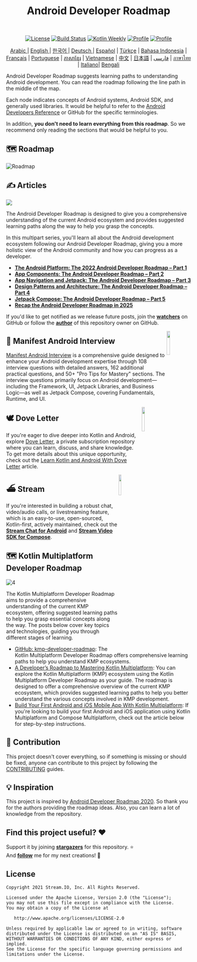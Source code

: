 <h1 align="center">Android Developer Roadmap</h1></br>

<p align="center">
  <a href="https://opensource.org/licenses/Apache-2.0"><img alt="License" src="https://img.shields.io/badge/License-Apache%202.0-blue.svg"/></a>
  <a href="https://github.com/skydoves/android-developer-roadmap/actions/workflows/build.yml"><img alt="Build Status" src="https://github.com/skydoves/android-developer-roadmap/actions/workflows/build.yml/badge.svg"/></a>
  <a href="https://mailchi.mp/kotlinweekly/kotlin-weekly-279"><img alt="Kotlin Weekly" src="https://skydoves.github.io/badges/kotlin-weekly2.svg"/></a>
  <a href="https://github.com/skydoves"><img alt="Profile" src="https://skydoves.github.io/badges/skydoves.svg"/></a>
  <a href="https://github.com/doveletter"><img alt="Profile" src="https://skydoves.github.io/badges/dove-letter.svg"/></a>
</p>
<p align="center">
<a href="/README_AR.md" target="_blank"> Arabic </a> | <a href="/README.md" target="_blank"> English </a> | <a href="/README_KR.md" target="_blank"> 한국어 </a> | <a href="/README_DE.md" target="_blank"> Deutsch </a>| <a href="/README_ES.md" target="_blank"> Español</a> | <a href="/README_TR.md" target="_blank"> Türkçe</a> | <a href="/README_ID.md" target="_blank"> Bahasa Indonesia</a> | <a href="/README_FR.md" target="_blank"> Français</a> | <a href="/README_PT.md" target="_blank"> Portuguese</a> | <a href="/README_KHM.md" target="_blank">ភាសាខ្មែរ</a> | <a href="/README_VI.md" target="_blank">Vietnamese</a> | <a href="/README_CN.md" target="_blank">中文</a> | <a href="/README_JP.md" target="_blank">日本語</a> | <a href="/README_FA.md" target="_blank">فارسی</a> | <a href="/README_TH.md" target="_blank">ภาษาไทย</a> | <a href="/README_IT.md" target="_blank">Italiano</a>| <a href="/README_BD.md" target="_blank">Bengali</a>
</p>

Android Developer Roadmap suggests learning paths to understanding Android development. You can read the roadmap following the line path in the middle of the map. <br>

Each node indicates concepts of Android systems, Android SDK, and generally used libraries. It would be helpful to refer to the [Android Developers Reference](https://developer.android.com/reference) or GitHub for the specific terminologies. <br>

In addition, **you don't need to learn everything from this roadmap**. So we recommend only reading the sections that would be helpful to you.

## 🗺 Roadmap

<picture>
  <source media="(prefers-color-scheme: dark)" srcset="images/android_developer_roadmap_dark.png">
  <img alt="Roadmap" src="images/android_developer_roadmap.png">
</picture>

## ✍️ Articles

<a href="https://getstream.io/blog/android-developer-roadmap/"><img src="images/article.png" /></a><br>

The Android Developer Roadmap is designed to give you a comprehensive understanding of the current Android ecosystem and provides suggested learning paths along the way to help you grasp the concepts.<br>

In this multipart series, you'll learn all about the Android development ecosystem following our Android Developer Roadmap, giving you a more holistic view of the Android community and how you can progress as a developer.

- **[The Android Platform: The 2022 Android Developer Roadmap – Part 1](https://getstream.io/blog/android-developer-roadmap-part-1?utm_source=github&utm_medium=referral&utm_content=&utm_campaign=Jaewoong_github_2025)**
- **[App Components: The Android Developer Roadmap – Part 2](https://getstream.io/blog/android-developer-roadmap-part-2?utm_source=github&utm_medium=referral&utm_content=&utm_campaign=Jaewoong_github_2025)**
- **[App Navigation and Jetpack: The Android Developer Roadmap – Part 3](https://getstream.io/blog/android-developer-roadmap-part-3?utm_source=github&utm_medium=referral&utm_content=&utm_campaign=Jaewoong_github_2025)**
- **[Design Patterns and Architecture: The Android Developer Roadmap – Part 4](https://getstream.io/blog/design-patterns-and-architecture-the-android-developer-roadmap-part-4?utm_source=github&utm_medium=referral&utm_content=&utm_campaign=Jaewoong_github_2025)**
- **[Jetpack Compose: The Android Developer Roadmap – Part 5](https://getstream.io/blog/android-developer-roadmap-part-5?utm_source=github&utm_medium=referral&utm_content=&utm_campaign=Jaewoong_github_2025)**
- **[Recap the Android Developer Roadmap in 2025](https://getstream.io/blog/android-developer-roadmap?utm_source=github&utm_medium=referral&utm_content=&utm_campaign=Jaewoong_github_2025)**

If you'd like to get notified as we release future posts, join the **[watchers](https://github.com/skydoves/android-developer-roadmap/watchers)** on GitHub or follow the __[author](https://github.com/skydoves)__ of this repository owner on GitHub.

<a href="https://www.android.skydoves.me/">
<img src="https://github.com/user-attachments/assets/e014ce01-3461-40af-bb2a-eb44f3f55f36" width="13%" align="right"/>
</a>

## 📘 Manifest Android Interview

[Manifest Android Interview](https://www.android.skydoves.me/) is a comprehensive guide designed to enhance your Android development expertise through 108 interview questions with detailed answers, 162 additional practical questions, and 50+ "Pro Tips for Mastery" sections. The interview questions primarily focus on Android development—including the Framework, UI, Jetpack Libraries, and Business Logic—as well as Jetpack Compose, covering Fundamentals, Runtime, and UI.

<a href="https://github.com/doveletter">
<img src="https://github.com/user-attachments/assets/3ecd2a7b-9713-40cd-8817-fa568271cefa" width="13%" align="right"/>
</a>

## 🕊️ Dove Letter

If you're eager to dive deeper into Kotlin and Android, explore [Dove Letter](https://github.com/doveletter), a private subscription repository where you can learn, discuss, and share knowledge. To get more details about this unique opportunity, check out the [Learn Kotlin and Android With Dove Letter](https://medium.com/@skydoves/learn-kotlin-and-android-with-dove-letter-26265da11903) article.

<a href="https://getstream.io/tutorials/android-chat?utm_source=github&utm_medium=referral&utm_content=&utm_campaign=Jaewoong_github_2025">
<img src="https://user-images.githubusercontent.com/24237865/138428440-b92e5fb7-89f8-41aa-96b1-71a5486c5849.png" align="right" width="12%"/>
</a>

## ⛴ Stream

If you're interested in building a robust chat, video/audio calls, or livestreaming feature, which is an easy-to-use, open-sourced, Kotlin-first, actively maintained, check out the __[Stream Chat for Android](https://getstream.io/tutorials/android-chat?utm_source=github&utm_medium=referral&utm_content=&utm_campaign=Jaewoong_github_2025)__ and __[Stream Video SDK for Compose](https://getstream.io/video/sdk/android/tutorial/video-calling?utm_source=github&utm_medium=referral&utm_content=&utm_campaign=Jaewoong_github_2025)__.

## 🗺 Kotlin Multiplatform Developer Roadmap

![4](https://github.com/user-attachments/assets/de94eca0-3672-4b45-92bc-9117d797fded)

The Kotlin Multiplatform Developer Roadmap aims to provide a comprehensive understanding of the current KMP ecosystem, offering suggested learning paths to help you grasp essential concepts along the way. The posts below cover key topics and technologies, guiding you through different stages of learning. <br>

- [GitHub: kmp-developer-roadmap](https://github.com/skydoves/kmp-developer-roadmap): The Kotlin Multiplatform Developer Roadmap offers comprehensive learning paths to help you understand KMP ecosystems.
- [A Developer’s Roadmap to Mastering Kotlin Multiplatform](https://getstream.io/blog/kotlin-multiplatform-roadmap/): You can explore the Kotlin Multiplatform (KMP) ecosystem using the Kotlin Multiplatform Developer Roadmap as your guide. The roadmap is designed to offer a comprehensive overview of the current KMP ecosystem, which provides suggested learning paths to help you better understand the various concepts involved in KMP development.
- [Build Your First Android and iOS Mobile App With Kotlin Multiplatform](https://getstream.io/blog/build-app-kotlin-multiplatform/): If you're looking to build your first Android and iOS application using Kotlin Multiplatform and Compose Multiplatform, check out the article below for step-by-step instructions.

## 🤝 Contribution

This project doesn't cover everything, so if something is missing or should be fixed, anyone can contribute to this project by following the [CONTRIBUTING](CONTRIBUTING.md) guides.

## 💡 Inspiration

This project is inspired by [Android Developer Roadmap 2020](https://github.com/mobile-roadmap/android-developer-roadmap). So thank you for the authors providing the roadmap ideas. Also, you can learn a lot of knowledge from the repository.

## Find this project useful? :heart:

Support it by joining __[stargazers](https://github.com/skydoves/android-developer-roadmap/stargazers)__ for this repository. :star: <br>
And __[follow](https://github.com/skydoves)__ me for my next creations! 🤩

## License
```
Copyright 2021 Stream.IO, Inc. All Rights Reserved.

Licensed under the Apache License, Version 2.0 (the "License");
you may not use this file except in compliance with the License.
You may obtain a copy of the License at

   http://www.apache.org/licenses/LICENSE-2.0

Unless required by applicable law or agreed to in writing, software
distributed under the License is distributed on an "AS IS" BASIS,
WITHOUT WARRANTIES OR CONDITIONS OF ANY KIND, either express or implied.
See the License for the specific language governing permissions and
limitations under the License.
```
